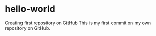 # hello-world
Creating first repository on GitHub
This is my first commit on my own repository on GitHub.
